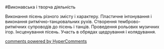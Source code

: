 <div id="hypercomments_widget" class="js-hypercomments-widget invisible"></div>


#Виконавська і творча діяльність

Виконання пісень різного  змісту і характеру. Пластичне інтонування і виконання ритмічно-танцювальних рухів. Створення темброво-ритмічних супроводів до пісень і танців. Проведення рольових музичних ігор. Інсценування пісень. Участь в обрядах щедрування і колядування.

<div class="js-hypercomments-container">
    <a href="http://hypercomments.com" class="hc-link" title="comments widget">comments powered by HyperComments</a>
</div>